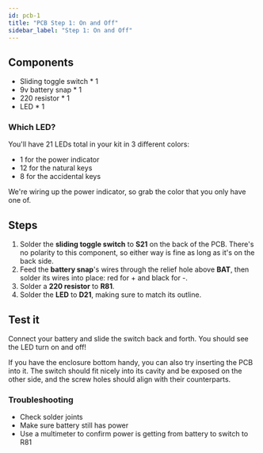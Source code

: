 ```yaml
---
id: pcb-1
title: "PCB Step 1: On and Off"
sidebar_label: "Step 1: On and Off"
---
```


## Components

- Sliding toggle switch \* 1
- 9v battery snap \* 1
- 220 resistor \* 1
- LED \* 1

### Which LED?

You'll have 21 LEDs total in your kit in 3 different colors:

- 1 for the power indicator
- 12 for the natural keys
- 8 for the accidental keys

We're wiring up the power indicator, so grab the color that you only have one of.

## Steps

1. Solder the **sliding toggle switch** to **S21** on the back of the PCB. There's no polarity to this component, so either way is fine as long as it's on the back side.
2. Feed the **battery snap**'s wires through the relief hole above **BAT**, then solder its wires into place: red for + and black for -.
3. Solder a **220 resistor** to **R81**.
4. Solder the **LED** to **D21**, making sure to match its outline.

## Test it

Connect your battery and slide the switch back and forth. You should see the LED turn on and off!

If you have the enclosure bottom handy, you can also try inserting the PCB into it. The switch should fit nicely into its cavity and be exposed on the other side, and the screw holes should align with their counterparts.

### Troubleshooting

- Check solder joints
- Make sure battery still has power
- Use a multimeter to confirm power is getting from battery to switch to R81
